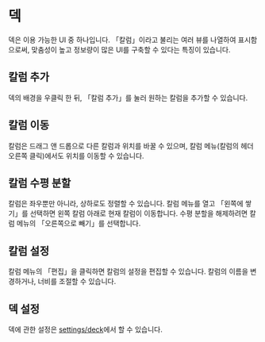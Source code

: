 # 덱

덱은 이용 가능한 UI 중 하나입니다. 「칼럼」이라고 불리는 여러 뷰를 나열하여 표시함으로써, 맞춤성이 높고 정보량이 많은 UI를 구축할 수 있다는 특징이 있습니다.

## 칼럼 추가
덱의 배경을 우클릭 한 뒤, 「칼럼 추가」를 눌러 원하는 칼럼을 추가할 수 있습니다.

## 칼럼 이동
칼럼은 드래그 앤 드롭으로 다른 칼럼과 위치를 바꿀 수 있으며, 칼럼 메뉴(칼럼의 헤더 오른쪽 클릭)에서도 위치를 이동할 수 있습니다.

## 칼럼 수평 분할
칼럼은 좌우뿐만 아니라, 상하로도 정렬할 수 있습니다. 칼럼 메뉴를 열고 「왼쪽에 쌓기」를 선택하면 왼쪽 칼럼 아래로 현재 칼럼이 이동합니다. 수평 분할을 해제하려면 칼럼 메뉴의 「오른쪽으로 빼기」를 선택합니다.

## 칼럼 설정
칼럼 메뉴의 「편집」을 클릭하면 칼럼의 설정을 편집할 수 있습니다. 칼럼의 이름을 변경하거나, 너비를 조절할 수 있습니다.

## 덱 설정
덱에 관한 설정은 [settings/deck](/settings/deck)에서 할 수 있습니다.
